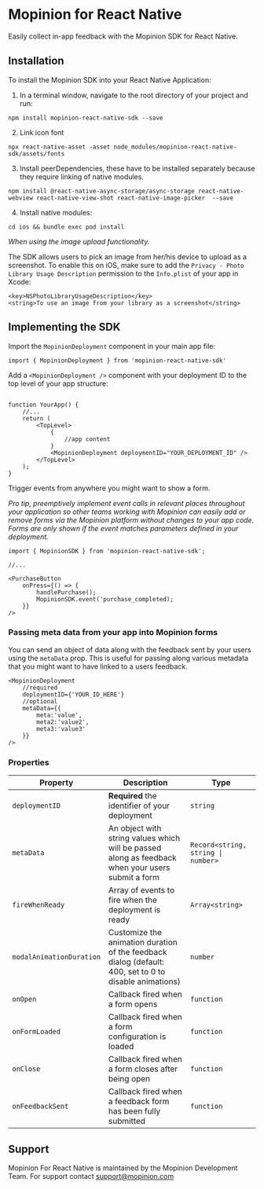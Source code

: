 # Mopinion for React Native

Easily collect in-app feedback with the Mopinion SDK for React Native.

## Installation

To install the Mopinion SDK into your React Native Application:

1. In a terminal window, navigate to the root directory of your project and run:

```
npm install mopinion-react-native-sdk --save
```

2. Link icon font

```
npx react-native-asset -asset node_modules/mopinion-react-native-sdk/assets/fonts
```

3. Install peerDependencies, these have to be installed separately because they require linking of native modules.

```
npm install @react-native-async-storage/async-storage react-native-webview react-native-view-shot react-native-image-picker  --save
```

4. Install native modules:

```
cd ios && bundle exec pod install
```

_When using the image upload functionality._

The SDK allows users to pick an image from her/his device to upload as a screenshot. To enable this on iOS, make sure to add the `Privacy - Photo Library Usage Description` permission to the `Info.plist` of your app in Xcode:

```
<key>NSPhotoLibraryUsageDescription</key>
<string>To use an image from your library as a screenshot</string>
```

## Implementing the SDK

Import the `MopinionDeployment` component in your main app file:

```
import { MopinionDeployment } from 'mopinion-react-native-sdk'
```

Add a `<MopinionDeployment />` component with your deployment ID to the top level of your app structure:

```

function YourApp() {
	//...
	return (
		<TopLevel>
			{
				//app content
			}
			<MopinionDeployment deploymentID="YOUR_DEPLOYMENT_ID" />
		</TopLevel>
	);
}

```

Trigger events from anywhere you might want to show a form.

_Pro tip, preemptively implement event calls in relevant places throughout your application so other teams working with Mopinion can easily add or remove forms via the Mopinion platform without changes to your app code. Forms are only shown if the event matches parameters defined in your deployment._

```
import { MopinionSDK } from 'mopinion-react-native-sdk';

//...

<PurchaseButton
	onPress={() => {
		handlePurchase();
		MopinionSDK.event('purchase_completed);
	}}
/>
```

### Passing meta data from your app into Mopinion forms

You can send an object of data along with the feedback sent by your users using the `metaData` prop. This is useful for passing along various metadata that you might want to have linked to a users feedback.

```
<MopinionDeployment
	//required
	deploymentID={'YOUR_ID_HERE'}
	//optional
	metaData={{
		meta:'value',
		meta2:'value2',
		meta3:'value3'
	}}
/>
```

### Properties

| Property                 | Description                                                                                            | Type                               |
| ------------------------ | ------------------------------------------------------------------------------------------------------ | ---------------------------------- |
| `deploymentID`           | **Required** the identifier of your deployment                                                         | `string`                           |
| `metaData`               | An object with string values which will be passed along as feedback when your users submit a form      | `Record<string, string \| number>` |
| `fireWhenReady`          | Array of events to fire when the deployment is ready                                                   | `Array<string>`                    |
| `modalAnimationDuration` | Customize the animation duration of the feedback dialog (default: 400, set to 0 to disable animations) | `number`                           |
| `onOpen`                 | Callback fired when a form opens                                                                       | `function`                         |
| `onFormLoaded`           | Callback fired when a form configuration is loaded                                                     | `function`                         |
| `onClose`                | Callback fired when a form closes after being open                                                     | `function`                         |
| `onFeedbackSent`         | Callback fired when a feedback form has been fully submitted                                           | `function`                         |

## Support

Mopinion For React Native is maintained by the Mopinion Development Team. For support contact support@mopinion.com
